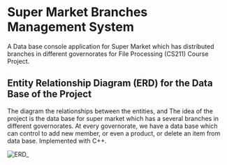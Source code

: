 # Super Market Branches Management System
A Data base console application for Super Market which has distributed branches in different governorates for File Processing (CS211) Course Project.

## Entity Relationship Diagram (ERD) for the Data Base of the Project

The diagram the relationships between the entities, and The idea of the project is the data base for super market which has a several branches in different governorates. At every governorate, we have a data base which can control to add new member, or even a product, or delete an item from data base. Implemented with C++.

![ERD_](https://user-images.githubusercontent.com/63167915/78508191-3c0c0d80-7785-11ea-8d23-6bcda7066ae3.png)
